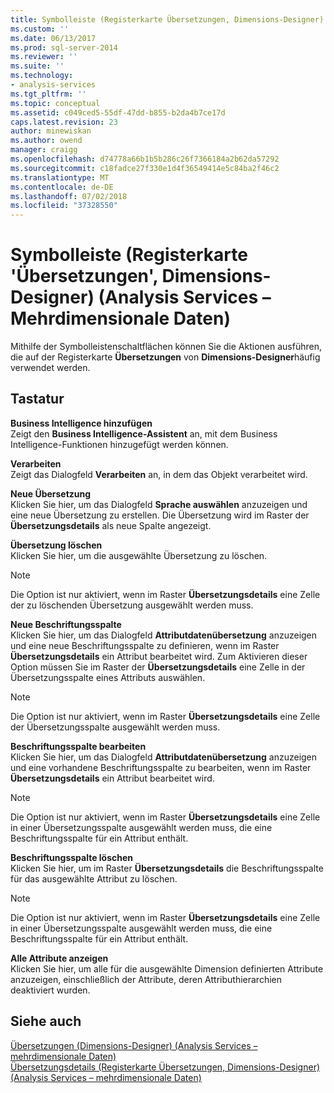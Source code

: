 ```yaml
---
title: Symbolleiste (Registerkarte Übersetzungen, Dimensions-Designer) (Analysis Services – mehrdimensionale Daten) | Microsoft-Dokumentation
ms.custom: ''
ms.date: 06/13/2017
ms.prod: sql-server-2014
ms.reviewer: ''
ms.suite: ''
ms.technology:
- analysis-services
ms.tgt_pltfrm: ''
ms.topic: conceptual
ms.assetid: c049ced5-55df-47dd-b855-b2da4b7ce17d
caps.latest.revision: 23
author: minewiskan
ms.author: owend
manager: craigg
ms.openlocfilehash: d74778a66b1b5b286c26f7366184a2b62da57292
ms.sourcegitcommit: c18fadce27f330e1d4f36549414e5c84ba2f46c2
ms.translationtype: MT
ms.contentlocale: de-DE
ms.lasthandoff: 07/02/2018
ms.locfileid: "37328550"
---
```

# <a name="toolbar-translations-tab-dimension-designer-analysis-services---multidimensional-data"></a>Symbolleiste (Registerkarte 'Übersetzungen', Dimensions-Designer) (Analysis Services – Mehrdimensionale Daten)
  Mithilfe der Symbolleistenschaltflächen können Sie die Aktionen ausführen, die auf der Registerkarte **Übersetzungen** von **Dimensions-Designer**häufig verwendet werden.  
  
## <a name="options"></a>Tastatur  
 **Business Intelligence hinzufügen**  
 Zeigt den **Business Intelligence-Assistent** an, mit dem Business Intelligence-Funktionen hinzugefügt werden können.  
  
 **Verarbeiten**  
 Zeigt das Dialogfeld **Verarbeiten** an, in dem das Objekt verarbeitet wird.  
  
 **Neue Übersetzung**  
 Klicken Sie hier, um das Dialogfeld **Sprache auswählen** anzuzeigen und eine neue Übersetzung zu erstellen. Die Übersetzung wird im Raster der **Übersetzungsdetails** als neue Spalte angezeigt.  
  
 **Übersetzung löschen**  
 Klicken Sie hier, um die ausgewählte Übersetzung zu löschen.  
  
> [!NOTE]  
>  Die Option ist nur aktiviert, wenn im Raster **Übersetzungsdetails** eine Zelle der zu löschenden Übersetzung ausgewählt werden muss.  
  
 **Neue Beschriftungsspalte**  
 Klicken Sie hier, um das Dialogfeld **Attributdatenübersetzung** anzuzeigen und eine neue Beschriftungsspalte zu definieren, wenn im Raster **Übersetzungsdetails** ein Attribut bearbeitet wird. Zum Aktivieren dieser Option müssen Sie im Raster der **Übersetzungsdetails** eine Zelle in der Übersetzungsspalte eines Attributs auswählen.  
  
> [!NOTE]  
>  Die Option ist nur aktiviert, wenn im Raster **Übersetzungsdetails** eine Zelle der Übersetzungsspalte ausgewählt werden muss.  
  
 **Beschriftungsspalte bearbeiten**  
 Klicken Sie hier, um das Dialogfeld **Attributdatenübersetzung** anzuzeigen und eine vorhandene Beschriftungsspalte zu bearbeiten, wenn im Raster **Übersetzungsdetails** ein Attribut bearbeitet wird.  
  
> [!NOTE]  
>  Die Option ist nur aktiviert, wenn im Raster **Übersetzungsdetails** eine Zelle in einer Übersetzungsspalte ausgewählt werden muss, die eine Beschriftungsspalte für ein Attribut enthält.  
  
 **Beschriftungsspalte löschen**  
 Klicken Sie hier, um im Raster **Übersetzungsdetails** die Beschriftungsspalte für das ausgewählte Attribut zu löschen.  
  
> [!NOTE]  
>  Die Option ist nur aktiviert, wenn im Raster **Übersetzungsdetails** eine Zelle in einer Übersetzungsspalte ausgewählt werden muss, die eine Beschriftungsspalte für ein Attribut enthält.  
  
 **Alle Attribute anzeigen**  
 Klicken Sie hier, um alle für die ausgewählte Dimension definierten Attribute anzuzeigen, einschließlich der Attribute, deren Attributhierarchien deaktiviert wurden.  
  
## <a name="see-also"></a>Siehe auch  
 [Übersetzungen &#40;Dimensions-Designer&#41; &#40;Analysis Services – mehrdimensionale Daten&#41;](translations-dimension-designer-analysis-services-multidimensional-data.md)   
 [Übersetzungsdetails &#40;Registerkarte Übersetzungen, Dimensions-Designer&#41; &#40;Analysis Services – mehrdimensionale Daten&#41;](translation-details-dimension-designer-analysis-services-multidimensional-data.md)  
  
  

